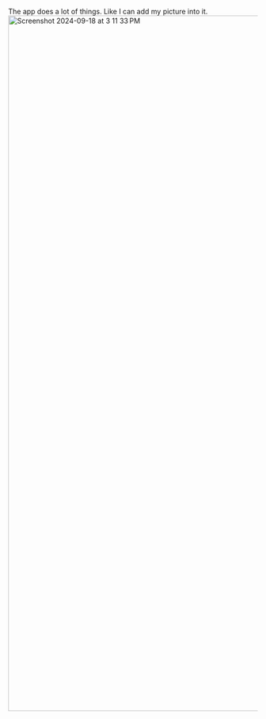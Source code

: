 The app does a lot of things. Like I can add my picture into it. 
<img width="1407" alt="Screenshot 2024-09-18 at 3 11 33 PM" src="https://github.com/user-attachments/assets/41530075-f019-4d0a-9673-c2d53994de25">
